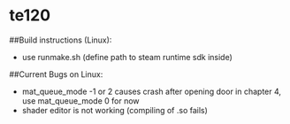 # te120
##Build instructions (Linux):
- use runmake.sh (define path to steam runtime sdk inside)

##Current Bugs on Linux:
- mat_queue_mode -1 or 2 causes crash after opening door in chapter 4, use mat_queue_mode 0 for now
- shader editor is not working (compiling of .so fails)
